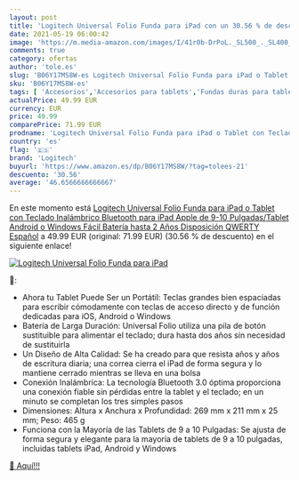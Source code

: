 ```yaml
---
layout: post
title: 'Logitech Universal Folio Funda para iPad con un 30.56 % de descuento'
date: 2021-05-19 06:00:42
image: 'https://m.media-amazon.com/images/I/41r0b-DrPoL._SL500_._SL400_.jpg'
comments: true
category: ofertas
author: 'tole.es'
slug: 'B06Y17MS8W-es Logitech Universal Folio Funda para iPad o Tablet con...'
sku: 'B06Y17MS8W-es'
tags: [ 'Accesorios','Accesorios para tablets','Fundas duras para tablets','Fundas para tablets','Informática','apple','ipad','logitech', ]
actualPrice: 49.99 EUR
currency: EUR
price: 49.99
comparePrice: 71.99 EUR
prodname: 'Logitech Universal Folio Funda para iPad o Tablet con Teclado Inalámbrico Bluetooth  para iPad Apple de 9-10 Pulgadas/Tablet Android o Windows  Fácil  Batería hasta 2 Años  Disposición QWERTY Español'
country: 'es'
flag: '🇪🇸'
brand: 'Logitech'
buyurl: 'https://www.amazon.es/dp/B06Y17MS8W/?tag=tolees-21'
descuento: '30.56'
average: '46.6566666666667'
---
```


En este momento está [Logitech Universal Folio Funda para iPad o Tablet con Teclado Inalámbrico Bluetooth  para iPad Apple de 9-10 Pulgadas/Tablet Android o Windows  Fácil  Batería hasta 2 Años  Disposición QWERTY Español](https://www.amazon.es/dp/B06Y17MS8W/?tag=tolees-21) a 49.99 EUR (original: 71.99 EUR) (30.56 %  de descuento) en el siguiente enlace!

[![Logitech Universal Folio Funda para iPad](https://m.media-amazon.com/images/I/41r0b-DrPoL._SL500_._SL400_.jpg)](https://www.amazon.es/dp/B06Y17MS8W/?tag=tolees-21)

🔎:

- Ahora tu Tablet Puede Ser un Portátil: Teclas grandes bien espaciadas para escribir cómodamente con teclas de acceso directo y de función dedicadas para iOS, Android o Windows
- Batería de Larga Duración: Universal Folio utiliza una pila de botón sustituible para alimentar el teclado; dura hasta dos años sin necesidad de sustituirla
- Un Diseño de Alta Calidad: Se ha creado para que resista años y años de escritura diaria; una correa cierra el iPad de forma segura y lo mantiene cerrado mientras se lleva en una bolsa
- Conexión Inalámbrica: La tecnología Bluetooth 3.0 óptima proporciona una conexión fiable sin pérdidas entre la tablet y el teclado; en un minuto se completan los tres simples pasos
- Dimensiones: Altura x Anchura x Profundidad: 269 mm x 211 mm x 25 mm; Peso: 465 g
- Funciona con la Mayoría de las Tablets de 9 a 10 Pulgadas: Se ajusta de forma segura y elegante para la mayoría de tablets de 9 a 10 pulgadas, incluidas tablets iPad, Android y Windows

[🛒 Aquí!!!](https://www.amazon.es/dp/B06Y17MS8W/?tag=tolees-21)
